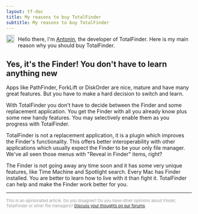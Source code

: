 ```yaml
---
layout: tf-doc
title: My reasons to buy TotalFinder
subtitle: My reasons to buy TotalFinder
---
```


<div>
<a href="https://binaryage.com/about">
<img width="20" height="20" src="//www.gravatar.com/avatar/79322c2ed80c2d722de8c9d0475198a0?s=20" style="float: left; position: relative; top: -3px; margin-right: 10px; display:block; border: 1px solid #ccc" title="Who is Antonin?">
</a>

Hello there, 
I'm <a href="https://binaryage.com/about">Antonin</a>, the developer of TotalFinder. Here is my main reason why you should buy TotalFinder.
</div>

## Yes, it's the Finder! You don't have to learn anything new

Apps like PathFinder, ForkLift or DiskOrder are nice, mature and have many great features. But you have to make a hard decision to switch and learn.

With TotalFinder you don't have to decide between the Finder and some replacement application. You get the Finder with all you already know plus some new handy features. You may selectively enable them as you progress with TotalFinder.

TotalFinder is not a replacement application, it is a plugin which improves the Finder's functionality. This offers better interoperability with other applications which usually expect the Finder to be your only file manager. We've all seen those menus with "Reveal in Finder" items, right?

The Finder is not going away any time soon and it has some very unique features, like Time Machine and Spotlight search. Every Mac has Finder installed. You are better to learn how to live with it than fight it. TotalFinder can help and make the Finder work better for you.

---

<div style="color: #999; font-size: 11px">
  This is an opinionated article. Do you disagree? Do you have other opinions about Finder, TotalFinder or other file managers? <a href="https://discuss.binaryage.com">Discuss your thoughts on our forums</a>.
</div>
